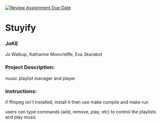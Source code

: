 [![Review Assignment Due Date](https://classroom.github.com/assets/deadline-readme-button-24ddc0f5d75046c5622901739e7c5dd533143b0c8e959d652212380cedb1ea36.svg)](https://classroom.github.com/a/SQs7pKlr)
# Stuyify

### JoKE
Jo Walkup, Katharine Moncrieffe, Eva Skarabot

### Project Description:
music playlist manager and player

### Instructions:
if ffmpeg isn't installed, install it
then use make compile and make run 

users can type commands (add, remove, play, etc) to control the playlists and play music
